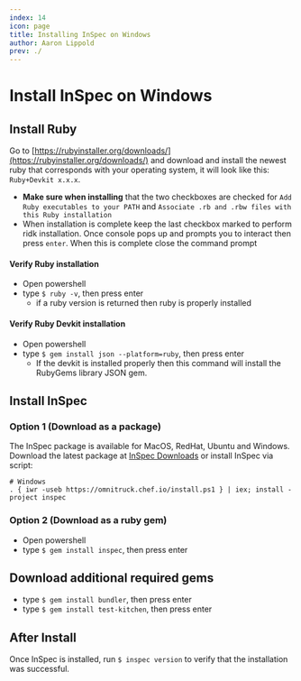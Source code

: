 ```yaml
---
index: 14
icon: page
title: Installing InSpec on Windows
author: Aaron Lippold
prev: ./
---
```

# Install InSpec on Windows

## Install Ruby
Go to [https://rubyinstaller.org/downloads/](https://rubyinstaller.org/downloads/) and download and install the newest ruby that corresponds with your operating system, it will look like this: `Ruby+Devkit x.x.x`.  
* **Make sure when installing** that the two checkboxes are checked for `Add Ruby executables to your PATH` and `Associate .rb and .rbw files with this Ruby installation`
* When installation is complete keep the last checkbox marked to perform ridk installation. Once console pops up and prompts you to interact then press `enter`. When this is complete close the command prompt

#### Verify Ruby installation
* Open powershell
* type `$ ruby -v`, then press enter
  * if a ruby version is returned then ruby is properly installed
#### Verify Ruby Devkit installation
* Open powershell
* type `$ gem install json --platform=ruby`, then press enter
  * If the devkit is installed properly then this command will install the RubyGems library JSON gem.

## Install InSpec
### Option 1 (Download as a package)
The InSpec package is available for MacOS, RedHat, Ubuntu and Windows. Download the latest package at [InSpec Downloads](https://downloads.chef.io/inspec) or install InSpec via script:

```
# Windows
. { iwr -useb https://omnitruck.chef.io/install.ps1 } | iex; install -project inspec
```
### Option 2 (Download as a ruby gem)
* Open powershell
* type `$ gem install inspec`, then press enter

## Download additional required gems
* type `$ gem install bundler`, then press enter
* type `$ gem install test-kitchen`, then press enter

## After Install
Once InSpec is installed, run `$ inspec version` to verify that the installation was successful.

